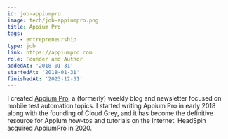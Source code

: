 ```yaml
---
id: job-appiumpro
image: tech/job-appiumpro.png
title: Appium Pro
tags:
    - entrepreneurship
type: job
link: https://appiumpro.com
role: Founder and Author
addedAt: '2018-01-31'
startedAt: '2018-01-31'
finishedAt: '2023-12-31'
---
```


I created [Appium Pro](https://appiumpro.com), a (formerly) weekly blog and newsletter focused on
mobile test automation topics. I started writing Appium Pro in early 2018 along with the founding
of Cloud Grey, and it has become the definitive resource for Appium how-tos and tutorials on the
Internet. HeadSpin acquired AppiumPro in 2020.
